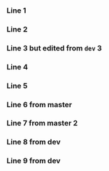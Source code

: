 ### Line 1
### Line 2
### Line 3 but edited from `dev` 3
### Line 4
### Line 5
### Line 6 from master
### Line 7 from master 2
### Line 8 from dev
### Line 9 from dev
